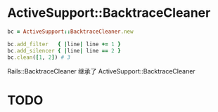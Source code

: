 # ActiveSupport::BacktraceCleaner

```ruby
bc = ActiveSupport::BacktraceCleaner.new

bc.add_filter   { |line| line += 1 }
bc.add_silencer { |line| line == 2 }
bc.clean([1, 2]) # 3
```

Rails::BacktraceCleaner 继承了 ActiveSupport::BacktraceCleaner

# TODO